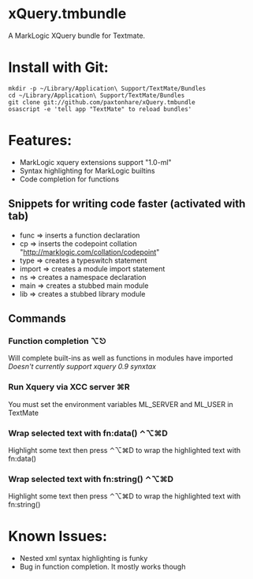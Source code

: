 # xQuery.tmbundle #

A MarkLogic XQuery bundle for Textmate.

# Install with Git: #
    mkdir -p ~/Library/Application\ Support/TextMate/Bundles
    cd ~/Library/Application\ Support/TextMate/Bundles
    git clone git://github.com/paxtonhare/xQuery.tmbundle
    osascript -e 'tell app "TextMate" to reload bundles'

# Features: #
* MarkLogic xquery extensions support "1.0-ml"
* Syntax highlighting for MarkLogic builtins
* Code completion for functions

## Snippets for writing code faster (activated with tab) ##
  * func  => inserts a function declaration
  * cp => inserts the codepoint collation "http://marklogic.com/collation/codepoint"
  * type => creates a typeswitch statement
  * import => creates a module import statement
  * ns => creates a namespace declaration
  * main => creates a stubbed main module
  * lib => creates a stubbed library module

## Commands ##
### Function completion  ⌥⎋
  Will complete built-ins as well as functions in modules have imported
  *Doesn't currently support xquery 0.9 synxtax*

### Run Xquery via XCC server ⌘R
  You must set the environment variables ML_SERVER and ML_USER in TextMate

### Wrap selected text with fn:data() ⌃⌥⌘D
  Highlight some text then press ⌃⌥⌘D to wrap the highlighted text with fn:data()

### Wrap selected text with fn:string() ⌃⌥⌘D
  Highlight some text then press ⌃⌥⌘D to wrap the highlighted text with fn:string()

Known Issues:
===
* Nested xml syntax highlighting is funky
* Bug in function completion. It mostly works though